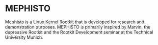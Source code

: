 # MEPHISTO
Mephisto is a Linux Kernel Rootkit that is developed for research and
demonstration purposes.
MEPHISTO is primarily inspired by Marvin, the depressive Rootkit and
the Rootkit Development seminar at the Technical University Munich.
